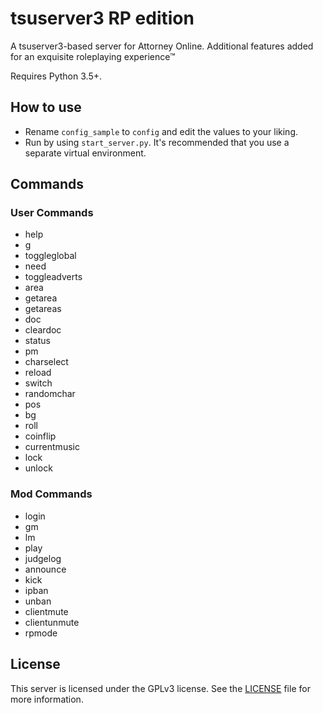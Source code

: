 # tsuserver3 RP edition

A tsuserver3-based server for Attorney Online. Additional features added for an exquisite roleplaying experience™

Requires Python 3.5+.


## How to use

* Rename `config_sample` to `config` and edit the values to your liking.  
* Run by using `start_server.py`. It's recommended that you use a separate virtual environment.

## Commands

### User Commands

* help
* g
* toggleglobal
* need
* toggleadverts
* area
* getarea
* getareas
* doc
* cleardoc
* status
* pm
* charselect
* reload
* switch
* randomchar
* pos
* bg
* roll
* coinflip
* currentmusic
* lock
* unlock

### Mod Commands

* login
* gm
* lm
* play
* judgelog
* announce
* kick
* ipban
* unban
* clientmute
* clientunmute
* rpmode

## License

This server is licensed under the GPLv3 license. See the
[LICENSE](LICENSE.md) file for more information.

